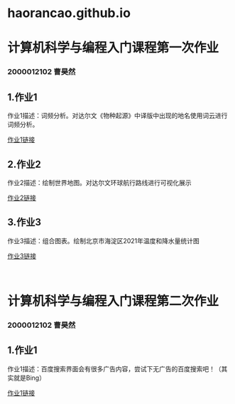 # haorancao.github.io
# 计算机科学与编程入门课程第一次作业
### 2000012102  曹昊然
## 1.作业1
作业1描述：词频分析。对达尔文《物种起源》中译版中出现的地名使用词云进行词频分析。

[作业1链接](https://haorancao.github.io/物种起源-达尔文-地理词频.html)
<br>

## 2.作业2
作业2描述：绘制世界地图。对达尔文环球航行路线进行可视化展示

[作业2链接](https://haorancao.github.io/达尔文环球航行路线图.html)
<br>

## 3.作业3
作业3描述：组合图表。绘制北京市海淀区2021年温度和降水量统计图

[作业3链接](https://haorancao.github.io/海淀区2021年气温降水统计图.html)
<br>

<br>

# 计算机科学与编程入门课程第二次作业
### 2000012102  曹昊然
## 1.作业1
作业1描述：百度搜索界面会有很多广告内容，尝试下无广告的百度搜索吧！（其实就是Bing）

[作业1链接](https://haorancao.github.io/搜索引擎.html)

